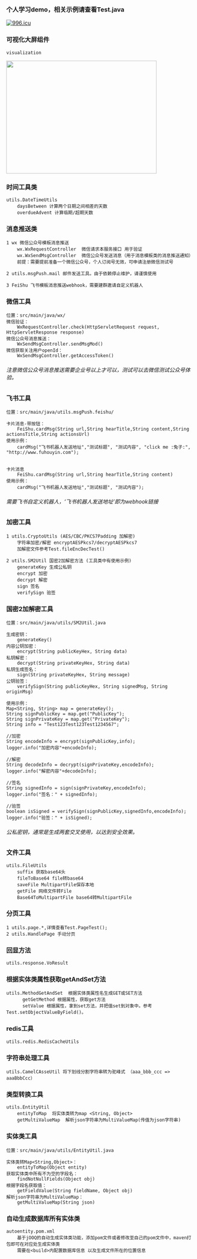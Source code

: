 ### 个人学习demo，相关示例请查看Test.java

[![996.icu](https://img.shields.io/badge/link-996.icu-red.svg)](https://996.icu)

### 可视化大屏组件
    visualization

<img src=https://p9-juejin.byteimg.com/tos-cn-i-k3u1fbpfcp/aaf0bc4ca40f44f4a2054f4e8d5260b7~tplv-k3u1fbpfcp-watermark.image width=400 height=300 />

### 时间工具类
    utils.DateTimeUtils
        daysBetween 计算两个日期之间相差的天数
        overdueAdvent 计算临期/超期天数

### 消息推送类
    1 wx 微信公众号模板消息推送
        wx.WxRequestController  微信请求本服务接口 用于验证
        wx.WxSendMsgController  微信公众号发送消息（用于消息模板类的消息推送通知）
        前提：需要提前准备一个微信公众号，个人订阅号无效，可申请注册微信测试号
    
    2 utils.msgPush.mail 邮件发送工具。由于依赖停止维护，请谨慎使用

    3 FeiShu 飞书模板消息推送webhook，需要建群邀请自定义机器人
### 微信工具

    位置：src/main/java/wx/
    微信验证：
        WxRequestController.check(HttpServletRequest request, HttpServletResponse response)
    微信公众号消息推送：
        WxSendMsgController.sendMsgMod()
    微信获取关注用户openId：
        WxSendMsgController.getAccessToken()

###### 注意微信公众号消息推送需要企业号以上才可以，测试可以去微信测试公众号体验。
### 飞书工具

    位置：src/main/java/utils.msgPush.feishu/
    
    卡片消息-带按钮：
        FeiShu.cardMsg(String url,String hearTitle,String content,String actionsTitle,String actionsUrl)
    使用示例：
        cardMsg("飞书机器人发送地址","测试标题", "测试内容", "click me :兔子:", "http://www.fuhouyin.com");
    

    卡片消息
        FeiShu.cardMsg(String url,String hearTitle,String content)
    使用示例：
        cardMsg("飞书机器人发送地址","测试标题", "测试内容");


###### 需要飞书自定义机器人，‘飞书机器人发送地址’即为webhook链接

### 加密工具
    1 utils.CryptoUtils (AES/CBC/PKCS7Padding 加解密)
        字符串加密/解密 encryptAESPkcs7/decryptAESPkcs7
        加解密文件参考Test.fileEncDecTest()

    2 utils.SM2Util 国密2加解密方法 (工具类中有使用示例)
        generateKey 生成公私钥
        encrypt 加密
        decrypt 解密
        sign 签名
        verifySign 验签
### 国密2加解密工具

    位置：src/main/java/utils/SM2Util.java
    
    生成密钥：
        generateKey()
    内容公钥加密：
        encrypt(String publicKeyHex, String data)
    私钥解密：
        decrypt(String privateKeyHex, String data)
    私钥生成签名：
        sign(String privateKeyHex, String message)
    公钥验签：
        verifySign(String publicKeyHex, String signedMsg, String originMsg)
    
    使用示例：
    Map<String, String> map = generateKey();
    String signPublicKey = map.get("PublicKey");
    String signPrivateKey = map.get("PrivateKey");
    String info = "Test123Test123Test1234567";
    
    //加密
    String encodeInfo = encrypt(signPublicKey,info);
    logger.info("加密内容"+encodeInfo);
    
    //解密
    String decodeInfo = decrypt(signPrivateKey,encodeInfo);
    logger.info("解密内容"+decodeInfo);
    
    //签名
    String signedInfo = sign(signPrivateKey,encodeInfo);
    logger.info("签名：" + signedInfo);
    
    //验签
    boolean isSigned = verifySign(signPublicKey,signedInfo,encodeInfo);
    logger.info("验签：" + isSigned);

###### 公私密钥，通常是生成两套交叉使用，以达到安全效果。

### 文件工具
    utils.FileUtils 
        suffix 获取base64头
        fileToBase64 file转base64
        saveFile MultipartFile保存本地
        getFile 网络文件转File
        Base64ToMultipartFile base64转MultipartFile

### 分页工具
    1 utils.page.*,详情查看Test.PageTest();
    2 utils.HandlePage 手动分页

### 回显方法
    utils.response.VoResult

### 根据实体类属性获取getAndSet方法
    utils.MethodGetAndSet  根据实体类属性名生成GET或SET方法
          getGetMethod 根据属性，获取get方法
          setValue 根据属性，拿到set方法，并把值set到对象中。参考Test.setObjectValueByField()。

### redis工具
    utils.redis.RedisCacheUtils

### 字符串处理工具
    utils.CamelCAsseUtil 将下划线分割字符串转为驼峰式 （aaa_bbb_ccc => aaaBbbCcc）
    
### 类型转换工具
    utils.EntityUtil 
        entityToMap  将实体类转为map <String, Object>
        getMultiValueMap  解析json字符串为MultiValueMap(传值为json字符串)
### 实体类工具

    位置：src/main/java/utils/EntityUtil.java
    
    实体类转Map<String,Object>：
        entityToMap(Object entity)
    获取实体类中所有不为空的字段名：
        findNotNullFields(Object obj)
    根据字段名获取值：
        getFieldValue(String fieldName, Object obj)
    解析json字符串为MultiValueMap：
        getMultiValueMap(String json)

### 自动生成数据库所有实体类
    autoentity.pom.xml
        基于jOOQ的自动生成实体类功能，添加pom文件或者修改至自己的pom文件中，maven打包即可在对应处生成实体类
        需要在<build>内配置数据库信息 以及生成文件所在的位置信息